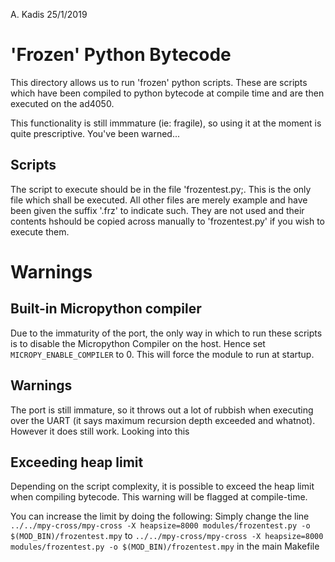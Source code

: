 A. Kadis
25/1/2019

# 'Frozen' Python Bytecode

This directory allows us to run 'frozen' python scripts. These are scripts which have been compiled to python bytecode at compile time and are then executed on the ad4050.

This functionality is still immmature (ie: fragile), so using it at the moment is quite prescriptive. You've been warned...

## Scripts

The script to execute should be in the file 'frozentest.py;. This is the only file which shall be executed. All other files are merely example and have been given the suffix '.frz' to indicate such. They are not used and their contents hshould be copied across manually to 'frozentest.py' if you wish to execute them.

# Warnings

## Built-in Micropython compiler
Due to the immaturity of the port, the only way in which to run these scripts is to disable the Micropython Compiler on the host. Hence set `MICROPY_ENABLE_COMPILER` to 0. This will force the module to run at startup.

## Warnings
The port is still immature, so it throws out a lot of rubbish when executing over the UART (it says maximum recursion depth exceeded and whatnot). However it does still work. Looking into this

## Exceeding heap limit
Depending on the script complexity, it is possible to exceed the heap limit when compiling bytecode. This warning will be flagged at compile-time.

You can increase the limit by doing the following:
Simply change the line 
`../../mpy-cross/mpy-cross -X heapsize=8000 modules/frozentest.py -o $(MOD_BIN)/frozentest.mpy` 
to 
`../../mpy-cross/mpy-cross -X heapsize=8000 modules/frozentest.py -o $(MOD_BIN)/frozentest.mpy` in the main Makefile

